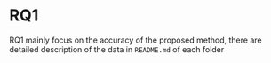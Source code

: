 # RQ1

RQ1 mainly focus on the accuracy of the proposed method, there are detailed description of the data in `README.md` of each folder
